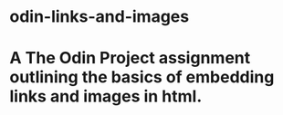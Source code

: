 # odin-links-and-images
# A The Odin Project assignment outlining the basics of embedding links and images in html.
